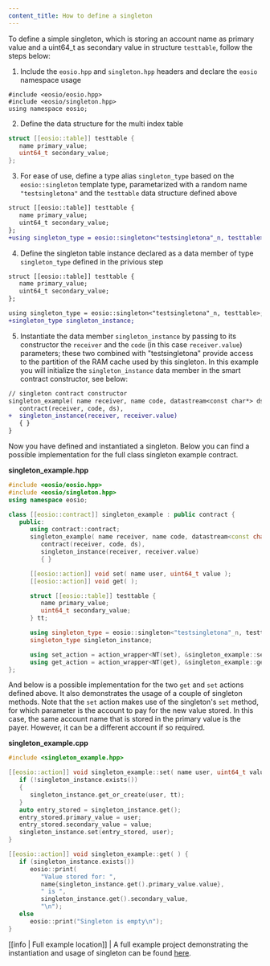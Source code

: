 ```yaml
---
content_title: How to define a singleton
---
```


To define a simple singleton, which is storing an account name as primary value and a uint64_t as secondary value in structure `testtable`, follow the steps below:

1. Include the `eosio.hpp` and `singleton.hpp` headers and declare the `eosio` namespace usage
```
#include <eosio/eosio.hpp>
#include <eosio/singleton.hpp>
using namespace eosio;
```

2. Define the data structure for the multi index table
```cpp
struct [[eosio::table]] testtable {
   name primary_value;
   uint64_t secondary_value;
};
```

3. For ease of use, define a type alias `singleton_type` based on the `eosio::singleton` template type, parametarized with a random name `"testsingletona"` and the `testtable` data structure defined above
```diff
struct [[eosio::table]] testtable {
   name primary_value;
   uint64_t secondary_value;
};
+using singleton_type = eosio::singleton<"testsingletona"_n, testtable>;
```

4. Define the singleton table instance declared as a data member of type `singleton_type` defined in the privious step
```diff
struct [[eosio::table]] testtable {
   name primary_value;
   uint64_t secondary_value;
};

using singleton_type = eosio::singleton<"testsingletona"_n, testtable>;
+singleton_type singleton_instance;
```

5. Instantiate the data member `singleton_instance` by passing to its constructor the `receiver` and the `code` (in this case `receiver.value`) parameters; these two combined with "testsingletona" provide access to the partition of the RAM cache used by this singleton. In this example you will initialize the `singleton_instance` data member in the smart contract constructor, see below:
```diff
// singleton contract constructor
singleton_example( name receiver, name code, datastream<const char*> ds ) :
   contract(receiver, code, ds),
+  singleton_instance(receiver, receiver.value)
   { }
}
```

Now you have defined and instantiated a singleton. Below you can find a possible implementation for the full class singleton example contract.

__singleton_example.hpp__
```cpp
#include <eosio/eosio.hpp>
#include <eosio/singleton.hpp>
using namespace eosio;

class [[eosio::contract]] singleton_example : public contract {
   public:
      using contract::contract;
      singleton_example( name receiver, name code, datastream<const char*> ds ) :
         contract(receiver, code, ds),
         singleton_instance(receiver, receiver.value)
         { }

      [[eosio::action]] void set( name user, uint64_t value );
      [[eosio::action]] void get( );

      struct [[eosio::table]] testtable {
         name primary_value;
         uint64_t secondary_value;
      } tt;

      using singleton_type = eosio::singleton<"testsingletona"_n, testtable>;
      singleton_type singleton_instance;

      using set_action = action_wrapper<NT(set), &singleton_example::set>;
      using get_action = action_wrapper<NT(get), &singleton_example::get>;
};
```

And below is a possible implementation for the two `get` and `set` actions defined above. It also demonstrates the usage of a couple of singleton methods. Note that the `set` action makes use of the singleton's `set` method, for which parameter is the account to pay for the new value stored. In this case, the same account name that is stored in the primary value is the payer. However, it can be a different account if so required.

__singleton_example.cpp__
```cpp
#include <singleton_example.hpp>

[[eosio::action]] void singleton_example::set( name user, uint64_t value ) {
   if (!singleton_instance.exists())
   {
      singleton_instance.get_or_create(user, tt);
   }
   auto entry_stored = singleton_instance.get();
   entry_stored.primary_value = user;
   entry_stored.secondary_value = value;
   singleton_instance.set(entry_stored, user);
}

[[eosio::action]] void singleton_example::get( ) {
   if (singleton_instance.exists())
      eosio::print(
         "Value stored for: ", 
         name{singleton_instance.get().primary_value.value},
         " is ",
         singleton_instance.get().secondary_value,
         "\n");
   else
      eosio::print("Singleton is empty\n");
}
```


[[info | Full example location]]
| A full example project demonstrating the instantiation and usage of singleton can be found [here](https://github.com/EOSIO/eosio.cdt/tree/master/examples/singleton_example).
